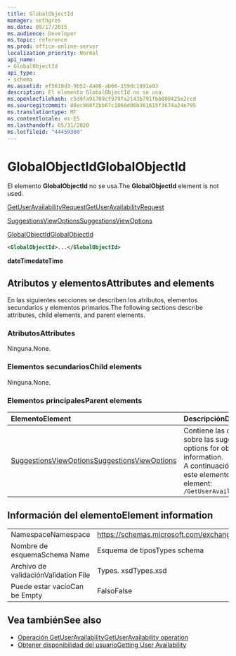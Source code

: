 ```yaml
---
title: GlobalObjectId
manager: sethgros
ms.date: 09/17/2015
ms.audience: Developer
ms.topic: reference
ms.prod: office-online-server
localization_priority: Normal
api_name:
- GlobalObjectId
api_type:
- schema
ms.assetid: ef5618d3-9b52-4a00-ab66-159dc1091e93
description: El elemento GlobalObjectId no se usa.
ms.openlocfilehash: c5d9fa91709cf979fa2143b791fbb880425e2ccd
ms.sourcegitcommit: 88ec988f2bb67c1866d06b361615f3674a24e795
ms.translationtype: MT
ms.contentlocale: es-ES
ms.lasthandoff: 05/31/2020
ms.locfileid: "44459380"
---
```

# <a name="globalobjectid"></a><span data-ttu-id="684e7-103">GlobalObjectId</span><span class="sxs-lookup"><span data-stu-id="684e7-103">GlobalObjectId</span></span>

<span data-ttu-id="684e7-104">El elemento **GlobalObjectId** no se usa.</span><span class="sxs-lookup"><span data-stu-id="684e7-104">The **GlobalObjectId** element is not used.</span></span> 
  
[<span data-ttu-id="684e7-105">GetUserAvailabilityRequest</span><span class="sxs-lookup"><span data-stu-id="684e7-105">GetUserAvailabilityRequest</span></span>](getuseravailabilityrequest.md)
  
[<span data-ttu-id="684e7-106">SuggestionsViewOptions</span><span class="sxs-lookup"><span data-stu-id="684e7-106">SuggestionsViewOptions</span></span>](suggestionsviewoptions.md)
  
[<span data-ttu-id="684e7-107">GlobalObjectId</span><span class="sxs-lookup"><span data-stu-id="684e7-107">GlobalObjectId</span></span>](globalobjectid.md)
  
```xml
<GlobalObjectId>...</GlobalObjectId>
```

<span data-ttu-id="684e7-108">**dateTime**</span><span class="sxs-lookup"><span data-stu-id="684e7-108">**dateTime**</span></span>

## <a name="attributes-and-elements"></a><span data-ttu-id="684e7-109">Atributos y elementos</span><span class="sxs-lookup"><span data-stu-id="684e7-109">Attributes and elements</span></span>

<span data-ttu-id="684e7-110">En las siguientes secciones se describen los atributos, elementos secundarios y elementos primarios.</span><span class="sxs-lookup"><span data-stu-id="684e7-110">The following sections describe attributes, child elements, and parent elements.</span></span>
  
### <a name="attributes"></a><span data-ttu-id="684e7-111">Atributos</span><span class="sxs-lookup"><span data-stu-id="684e7-111">Attributes</span></span>

<span data-ttu-id="684e7-112">Ninguna.</span><span class="sxs-lookup"><span data-stu-id="684e7-112">None.</span></span>
  
### <a name="child-elements"></a><span data-ttu-id="684e7-113">Elementos secundarios</span><span class="sxs-lookup"><span data-stu-id="684e7-113">Child elements</span></span>

<span data-ttu-id="684e7-114">Ninguna.</span><span class="sxs-lookup"><span data-stu-id="684e7-114">None.</span></span>
  
### <a name="parent-elements"></a><span data-ttu-id="684e7-115">Elementos principales</span><span class="sxs-lookup"><span data-stu-id="684e7-115">Parent elements</span></span>

|<span data-ttu-id="684e7-116">**Elemento**</span><span class="sxs-lookup"><span data-stu-id="684e7-116">**Element**</span></span>|<span data-ttu-id="684e7-117">**Descripción**</span><span class="sxs-lookup"><span data-stu-id="684e7-117">**Description**</span></span>|
|:-----|:-----|
|[<span data-ttu-id="684e7-118">SuggestionsViewOptions</span><span class="sxs-lookup"><span data-stu-id="684e7-118">SuggestionsViewOptions</span></span>](suggestionsviewoptions.md) <br/> |<span data-ttu-id="684e7-119">Contiene las opciones para obtener información sobre las sugerencias de la reunión.</span><span class="sxs-lookup"><span data-stu-id="684e7-119">Contains the options for obtaining meeting suggestion information.</span></span>  <br/> <span data-ttu-id="684e7-120">A continuación se encuentra la expresión XPath de este elemento:</span><span class="sxs-lookup"><span data-stu-id="684e7-120">The following is the XPath to this element:</span></span>  <br/>  `/GetUserAvailabilityRequest/SuggestionViewOptions` <br/> |
   
## <a name="element-information"></a><span data-ttu-id="684e7-121">Información del elemento</span><span class="sxs-lookup"><span data-stu-id="684e7-121">Element information</span></span>

|||
|:-----|:-----|
|<span data-ttu-id="684e7-122">Namespace</span><span class="sxs-lookup"><span data-stu-id="684e7-122">Namespace</span></span>  <br/> |https://schemas.microsoft.com/exchange/services/2006/types  <br/> |
|<span data-ttu-id="684e7-123">Nombre de esquema</span><span class="sxs-lookup"><span data-stu-id="684e7-123">Schema Name</span></span>  <br/> |<span data-ttu-id="684e7-124">Esquema de tipos</span><span class="sxs-lookup"><span data-stu-id="684e7-124">Types schema</span></span>  <br/> |
|<span data-ttu-id="684e7-125">Archivo de validación</span><span class="sxs-lookup"><span data-stu-id="684e7-125">Validation File</span></span>  <br/> |<span data-ttu-id="684e7-126">Types. xsd</span><span class="sxs-lookup"><span data-stu-id="684e7-126">Types.xsd</span></span>  <br/> |
|<span data-ttu-id="684e7-127">Puede estar vacío</span><span class="sxs-lookup"><span data-stu-id="684e7-127">Can be Empty</span></span>  <br/> |<span data-ttu-id="684e7-128">Falso</span><span class="sxs-lookup"><span data-stu-id="684e7-128">False</span></span>  <br/> |
   
## <a name="see-also"></a><span data-ttu-id="684e7-129">Vea también</span><span class="sxs-lookup"><span data-stu-id="684e7-129">See also</span></span>

- [<span data-ttu-id="684e7-130">Operación GetUserAvailability</span><span class="sxs-lookup"><span data-stu-id="684e7-130">GetUserAvailability operation</span></span>](getuseravailability-operation.md)
- [<span data-ttu-id="684e7-131">Obtener disponibilidad del usuario</span><span class="sxs-lookup"><span data-stu-id="684e7-131">Getting User Availability</span></span>](https://msdn.microsoft.com/library/d4133fcb-9b0f-4e6b-aadf-a389da83516a%28Office.15%29.aspx)

